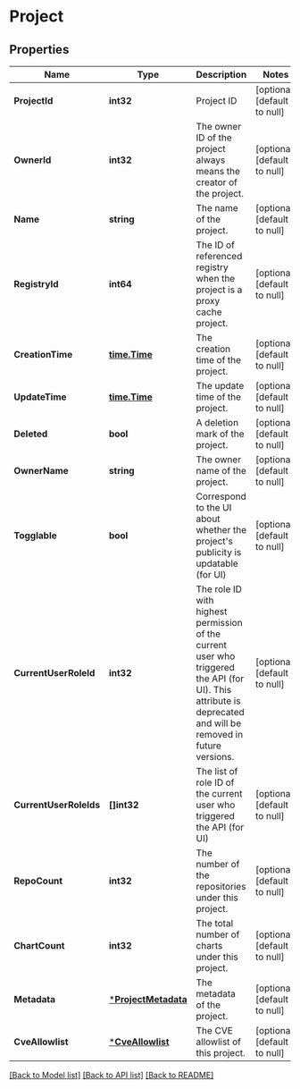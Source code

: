 # Project

## Properties
Name | Type | Description | Notes
------------ | ------------- | ------------- | -------------
**ProjectId** | **int32** | Project ID | [optional] [default to null]
**OwnerId** | **int32** | The owner ID of the project always means the creator of the project. | [optional] [default to null]
**Name** | **string** | The name of the project. | [optional] [default to null]
**RegistryId** | **int64** | The ID of referenced registry when the project is a proxy cache project. | [optional] [default to null]
**CreationTime** | [**time.Time**](time.Time.md) | The creation time of the project. | [optional] [default to null]
**UpdateTime** | [**time.Time**](time.Time.md) | The update time of the project. | [optional] [default to null]
**Deleted** | **bool** | A deletion mark of the project. | [optional] [default to null]
**OwnerName** | **string** | The owner name of the project. | [optional] [default to null]
**Togglable** | **bool** | Correspond to the UI about whether the project&#39;s publicity is  updatable (for UI) | [optional] [default to null]
**CurrentUserRoleId** | **int32** | The role ID with highest permission of the current user who triggered the API (for UI).  This attribute is deprecated and will be removed in future versions. | [optional] [default to null]
**CurrentUserRoleIds** | **[]int32** | The list of role ID of the current user who triggered the API (for UI) | [optional] [default to null]
**RepoCount** | **int32** | The number of the repositories under this project. | [optional] [default to null]
**ChartCount** | **int32** | The total number of charts under this project. | [optional] [default to null]
**Metadata** | [***ProjectMetadata**](ProjectMetadata.md) | The metadata of the project. | [optional] [default to null]
**CveAllowlist** | [***CveAllowlist**](CVEAllowlist.md) | The CVE allowlist of this project. | [optional] [default to null]

[[Back to Model list]](../README.md#documentation-for-models) [[Back to API list]](../README.md#documentation-for-api-endpoints) [[Back to README]](../README.md)


